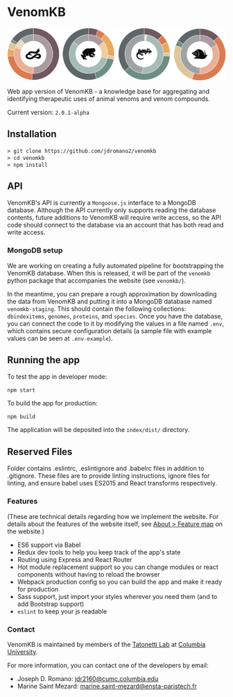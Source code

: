# VenomKB

![VenomKB splash](/index/img/figure_rev2_web.png)

Web app version of VenomKB - a knowledge base for aggregating and identifying therapeutic uses of animal venoms and venom compounds.

Current version: `2.0.1-alpha`

## Installation

```
> git clone https://github.com/jdromano2/venomkb
> cd venomkb
> npm install
```

## API

VenomKB's API is currently a `Mongoose.js` interface to a MongoDB database. Although the API currently only supports reading the database contents, future additions to VenomKB will require write access, so the API code should connect to the database via an account that has both read and write access.

### MongoDB setup

We are working on creating a fully automated pipeline for bootstrapping the VenomKB database. When this is released, it will be part of the `venomkb` python package that accompanies the website (see `venomkb/`).

In the meantime, you can prepare a rough approximation by downloading the data from VenomKB and putting it into a MongoDB database named `venomkb-staging`. This should contain the following collections: `dbindexitems`, `genomes`, `proteins`, and `species`. Once you have the database, you can connect the code to it by modifying the values in a file named `.env`, which contains secure configuration details (a sample file with example values can be seen at `.env-example`).

## Running the app

To test the app in developer mode:
```
npm start
```

To build the app for production:
```
npm build
```

The application will be deposited into the `index/dist/` directory.

## Reserved Files

Folder contains .eslintrc, .eslintignore and .babelrc files in addition to .gitignore. These files are to provide linting instructions, ignore files for linting, and ensure babel uses ES2015 and React transforms respectively.

### Features

(These are technical details regarding how we implement the website. For details about the features of the website itself, see [About > Feature map](http://venomkb.org/about/features) on the website.)

* ES6 support via Babel
* Redux dev tools to help you keep track of the app's state
* Routing using Express and React Router
* Hot module replacement support so you can change modules or react components without having to reload the browser
* Webpack production config so you can build the app and make it ready for production
* Sass support, just import your styles wherever you need them (and to add Bootstrap support)
* `eslint` to keep your js readable

### Contact

VenomKB is maintained by members of the [Tatonetti Lab](http://tatonettilab.org) at [Columbia University](http://www.columbia.edu).

For more information, you can contact one of the developers by email:

- Joseph D. Romano: [jdr2160@cumc.columbia.edu](mailto:jdr2160@cumc.columbia.edu)
- Marine Saint Mezard: [marine.saint-mezard@ensta-paristech.fr](mailto:marine.saint-mezard@ensta-paristech.fr)

